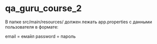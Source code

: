 # qa_guru_course_2

В папке src/main/resources/ должен лежать app.properties с данными пользователя в формате:

email = емайл
password = пароль
